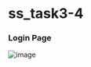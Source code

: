 # ss_task3-4

### Login Page
![image](https://github.com/nikita-pandey4456/ss_task3-4/assets/153998948/22f8d506-74df-4bcc-85c1-e3ace0cd5e39)

